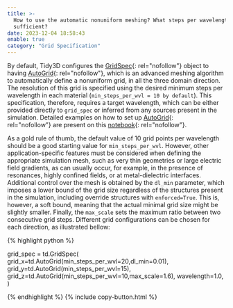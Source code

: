 ```yaml
---
title: >-
  How to use the automatic nonuniform meshing? What steps per wavelength will be
  sufficient?
date: 2023-12-04 18:58:43
enable: true
category: "Grid Specification"
---
```

By default, Tidy3D configures the&nbsp;[GridSpec](https://docs.flexcompute.com/projects/tidy3d/en/stable/_autosummary/tidy3d.GridSpec.html){: rel="nofollow"}&nbsp;object to having&nbsp;[AutoGrid](https://docs.flexcompute.com/projects/tidy3d/en/stable/_autosummary/tidy3d.AutoGrid.html){: rel="nofollow"}, which is an advanced meshing algorithm to automatically define a nonuniform grid, in all the three domain direction. The resolution of this grid is specified using the desired minimum steps per wavelength in each material (`min_steps_per_wvl = 10 by default`). This specification, therefore, requires a target wavelength, which can be either provided directly to&nbsp;`grid_spec`&nbsp;or inferred from any sources present in the simulation. Detailed examples on how to set up&nbsp;[AutoGrid](https://docs.flexcompute.com/projects/tidy3d/en/stable/_autosummary/tidy3d.AutoGrid.html){: rel="nofollow"}&nbsp;are present on this&nbsp;[notebook](https://www.flexcompute.com/tidy3d/examples/notebooks/AutoGrid/){: rel="nofollow"}.

As a gold rule of thumb, the default value of 10 grid points per wavelength should be a good starting value for&nbsp;`min_steps_per_wvl`. However, other application-specific features must be considered when defining the appropriate simulation mesh, such as very thin geometries or large electric field gradients, as can usually occur, for example, in the presence of resonances, highly confined fields, or at metal-dielectric interfaces. Additional control over the mesh is obtained by the&nbsp;`dl_min`&nbsp;parameter, which imposes a lower bound of the grid size regardless of the structures present in the simulation, including override structures with&nbsp;`enforced=True`. This is, however, a soft bound, meaning that the actual minimal grid size might be slightly smaller. Finally, the&nbsp;`max_scale`&nbsp;sets the maximum ratio between two consecutive grid steps. Different grid configurations can be chosen for each direction, as illustrated bellow:

<div markdown class="code-snippet">{% highlight python %}

grid_spec = td.GridSpec(
grid_x=td.AutoGrid(min_steps_per_wvl=20,dl_min=0.01),
grid_y=td.AutoGrid(min_steps_per_wvl=15),
grid_z=td.AutoGrid(min_steps_per_wvl=10,max_scale=1.6),
wavelength=1.0,
)

{% endhighlight %}
{% include copy-button.html %}</div>
